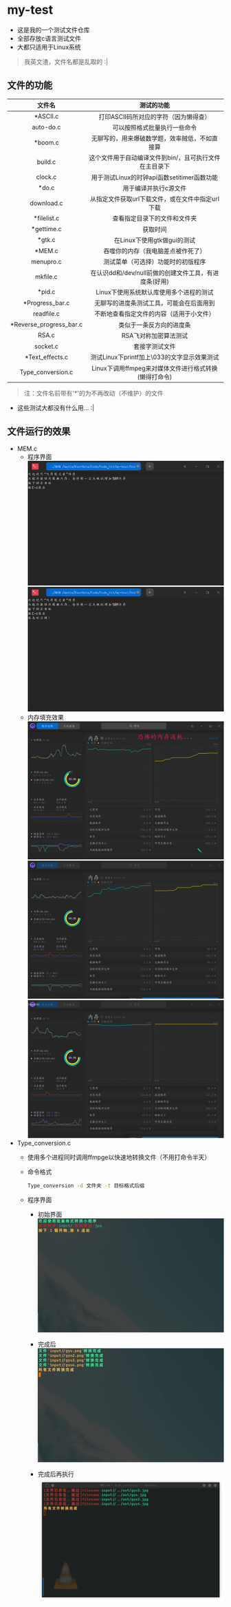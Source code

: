 # my-test

- 这是我的一个测试文件仓库
- 全部存放c语言测试文件
- 大都只适用于Linux系统

> 我英文渣，文件名都是乱取的 :|

## 文件的功能

|            文件名          |                      测试的功能                      |
|:--------------------------:|:----------------------------------------------------:|
|         \*ASCII.c          |         打印ASCII码所对应的字符（因为懒得查）        |
|          auto-do.c         |              可以按照格式批量执行一些命令            |
|          \*boom.c          |    无聊写的，用来爆破数学题，效率贼低，不如直接算    |
|           build.c          |这个文件用于自动编译文件到bin/，且可执行文件在主目录下|
|           clock.c          |      用于测试Linux的时钟api函数setitimer函数功能     |
|          \*do.c            |                 用于编译并执行c源文件                |
|         download.c         |   从指定文件获取url下载文件，或在文件中指定url下载   |
|       \*filelist.c         |             查看指定目录下的文件和文件夹             |
|        \*gettime.c         |                       获取时间                       |
|          \*gtk.c           |             在Linux下使用gtk做gui的测试              |
|          \*MEM.c           |           吞噬你的内存（我电脑差点被作死了）         |
|          menupro.c         |           测试菜单（可选择）功能时的初版程序         |
|           mkfile.c         | 在认识dd和/dev/null前做的创建文件工具，有进度条(好用)|
|          \*pid.c           |       Linux下使用系统默认库使用多个进程的测试        |
|     \*Progress\_bar.c      |       无聊写的进度条测试工具，可能会在后面用到       |
|          readfile.c        |        不断地查看指定文件的内容（适用于小文件）      |
|\*Reverse\_progress\_bar.c  |                类似于一条反方向的进度条              |
|            RSA.c           |                RSA飞对称加密算法测试                 |
|           socket.c         |                    套接字测试文件                    |
|    \*Text\_effects.c       |      测试Linux下printf加上\033的文字显示效果测试     |
|     Type\_conversion.c     | Linux下调用ffmpeg来对媒体文件进行格式转换(懒得打命令)|

> 注：文件名前带有'\*'的为不再改动（不维护）的文件

- 这些测试大都没有什么用... :|

## 文件运行的效果

- MEM.c
  - 程序界面
    ![MEM.c1](res/MEM界面1.png)
    ![MEM.c2](res/MEM界面2.png)
  - 内存填充效果
    ![MEM.c1](res/MEM恐怖如斯1.png)
    ![MEM.c2](res/MEM恐怖如斯2.png)
    ![MEM.c3](res/MEM恐怖如斯3.png)
- Type_conversion.c
  - 使用多个进程同时调用ffmpge以快速地转换文件（不用打命令半天）
  - 命令格式

    ```sh
    Type_conversion -d 文件夹 -t 目标格式后缀
    ```

  - 程序界面
    - 初始界面
      ![Type_conversion.c1](res/Type_conversion界面1.png)

    - 完成后
      ![Type_conversion.c2](res/Type_conversion界面2.png)

    - 完成后再执行
      ![Type_conversion.c2](res/Type_conversion界面3.png)

